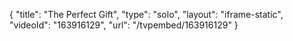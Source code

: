 {
    "title": "The Perfect Gift",
    "type": "solo",
    "layout": "iframe-static",
    "videoId": "163916129",
    "url": "\/tvpembed\/163916129"
}